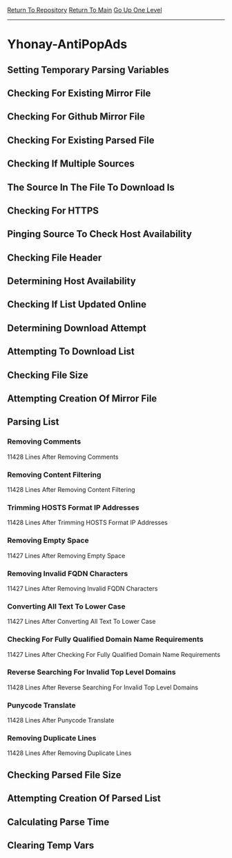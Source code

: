 [Return To Repository](https://github.com/deathbybandaid/piholeparser/)
[Return To Main](https://github.com/deathbybandaid/piholeparser/blob/master/RecentRunLogs/Mainlog.md)
[Go Up One Level](https://github.com/deathbybandaid/piholeparser/blob/master/RecentRunLogs/TopLevelScripts/30-Processing-External-Blacklists.md)
____________________________________
# Yhonay-AntiPopAds
## Setting Temporary Parsing Variables
## Checking For Existing Mirror File
## Checking For Github Mirror File
## Checking For Existing Parsed File
## Checking If Multiple Sources
## The Source In The File To Download Is
## Checking For HTTPS
## Pinging Source To Check Host Availability
## Checking File Header
## Determining Host Availability
## Checking If List Updated Online
## Determining Download Attempt
## Attempting To Download List
## Checking File Size
## Attempting Creation Of Mirror File
## Parsing List
### Removing Comments
11428 Lines After Removing Comments
### Removing Content Filtering
11428 Lines After Removing Content Filtering
### Trimming HOSTS Format IP Addresses
11428 Lines After Trimming HOSTS Format IP Addresses
### Removing Empty Space
11427 Lines After Removing Empty Space
### Removing Invalid FQDN Characters
11427 Lines After Removing Invalid FQDN Characters
### Converting All Text To Lower Case
11427 Lines After Converting All Text To Lower Case
### Checking For Fully Qualified Domain Name Requirements
11427 Lines After Checking For Fully Qualified Domain Name Requirements
### Reverse Searching For Invalid Top Level Domains
11428 Lines After Reverse Searching For Invalid Top Level Domains
### Punycode Translate
11428 Lines After Punycode Translate
### Removing Duplicate Lines
11428 Lines After Removing Duplicate Lines
## Checking Parsed File Size
## Attempting Creation Of Parsed List
## Calculating Parse Time
## Clearing Temp Vars
